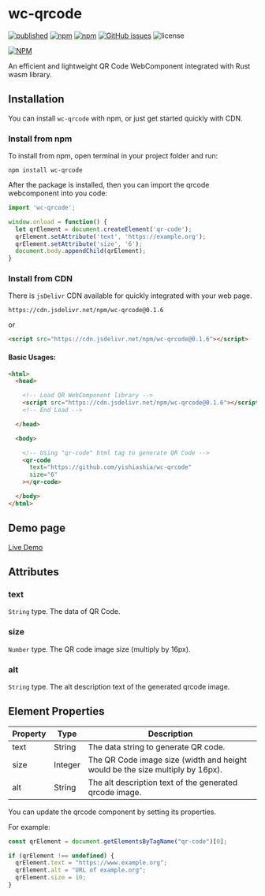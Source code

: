 # wc-qrcode

[![published][wc-image]][wc-url]
[![npm][npm-version-img]][npm-url]
[![npm][npm-download-img]][npm-url]
[![GitHub issues][github-issue-img]][github-issue-url]
![license][license-img]

[![NPM](https://nodei.co/npm/wc-qrcode.png?mini=true)](https://www.npmjs.com/package/wc-qrcode)

An efficient and lightweight QR Code WebComponent integrated with Rust wasm library.


## Installation
You can install `wc-qrcode` with npm, or just get started quickly with CDN.

### Install from npm
To install from npm, open terminal in your project folder and run:

```shell
npm install wc-qrcode
```

After the package is installed, then you can import the qrcode webcomponent into you code:

```js
import 'wc-qrcode';

window.onload = function() {
  let qrElement = document.createElement('qr-code');
  qrElement.setAttribute('text', 'https://example.org');
  qrElement.setAttribute('size', '6');
  document.body.appendChild(qrElement);
}
```

### Install from CDN
There is `jsDelivr` CDN available for quickly integrated with your web page.

```
https://cdn.jsdelivr.net/npm/wc-qrcode@0.1.6
```

or

```html
<script src="https://cdn.jsdelivr.net/npm/wc-qrcode@0.1.6"></script>
```

#### Basic Usages:

```html
<html>
  <head>

    <!-- Load QR WebComponent library -->
    <script src="https://cdn.jsdelivr.net/npm/wc-qrcode@0.1.6"></script>
    <!-- End Load -->

  </head>

  <body>

    <!-- Using "qr-code" html tag to generate QR Code -->
    <qr-code
      text="https://github.com/yishiashia/wc-qrcode"
      size="6"
    ></qr-code>

  </body>
</html>
```

## Demo page
[Live Demo](https://yishiashia.github.io/wc-qrcode)

## Attributes

### text

`String` type. The data of QR Code.

### size

`Number` type. The QR code image size (multiply by 16px).

### alt
`String` type. The alt description text of the generated qrcode image.

## Element Properties

| Property | Type   | Description |
| -------- | ------ | ----------- |
| text     | String | The data string to generate QR code. |
| size     | Integer | The QR Code image size (width and height would be the size multiply by 16px). |
| alt      | String | The alt description text of the generated qrcode image. |

You can update the qrcode component by setting its properties.

For example:

```js
const qrElement = document.getElementsByTagName("qr-code")[0];

if (qrElement !== undefined) {
  qrElement.text = "https://www.example.org";
  qrElement.alt = "URL of example.org";
  qrElement.size = 10;
}
```

[wc-image]: https://img.shields.io/badge/webcomponents.org-published-blue.svg?style=flat-square
[wc-url]: https://www.webcomponents.org/element/wc-qrcode
[npm-version-img]: https://img.shields.io/npm/v/wc-qrcode.svg?style=flat-square
[npm-download-img]: https://img.shields.io/npm/dm/wc-qrcode.svg?style=flat-square
[npm-url]: https://www.npmjs.com/package/wc-qrcode

[github-issue-img]: https://img.shields.io/github/issues/yishiashia/wc-qrcode.svg?style=flat-square
[github-issue-url]: https://github.com/yishiashia/wc-qrcode/issues

[license-img]: https://img.shields.io/npm/l/wc-qrcode.svg?style=flat-square